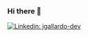 ### Hi there 👋

[![Linkedin: jgallardo-dev](https://img.shields.io/badge/-jgallardo-dev-blue?style=flat-square&logo=Linkedin&logoColor=white&link=https://www.linkedin.com/in/jgallardo-dev/)](https://www.linkedin.com/in/jgallardo-dev/)
<!--
**Juan-G-04/Juan-G-04** is a ✨ _special_ ✨ repository because its `README.md` (this file) appears on your GitHub profile.

Here are some ideas to get you started:

- 🔭 I’m currently working on ...
- 🌱 I’m currently learning ...
- 👯 I’m looking to collaborate on ...
- 🤔 I’m looking for help with ...
- 💬 Ask me about ...
- 📫 How to reach me: ...
- 😄 Pronouns: ...
- ⚡ Fun fact: ...
-->

